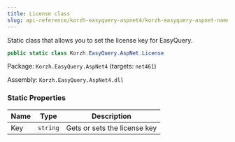 ```yaml
---
title: License class
slug: api-reference/korzh-easyquery-aspnet4/korzh-easyquery-aspnet-namespace/license-class
---
```



Static class that allows you to set the license key for EasyQuery.
```csharp
public static class Korzh.EasyQuery.AspNet.License

```
Package: `Korzh.EasyQuery.AspNet4` (targets: `net461`)

Assembly: `Korzh.EasyQuery.AspNet4.dll`

### Static Properties

| Name | Type | Description | 
| --- | --- | --- | 
| Key | `string` | Gets or sets the license key |